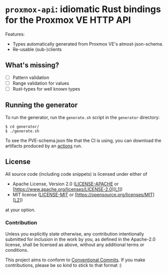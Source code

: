 # `proxmox-api`: idiomatic Rust bindings for the Proxmox VE HTTP API

Features:

* Types automatically generated from Proxmox VE's almost-json-schema.
* Re-usable (sub-)clients

## What's missing?

- [ ] Pattern validation
- [ ] Range validation for values
- [ ] Rust-types for well known types

## Running the generator

To run the generator, run the `generate.sh` script in the `generator` directory:

```console
$ cd generator/
$ ./generate.sh
```

To see the PVE-schema.json file that the CI is using, you can download the artifacts produced by an [actions] run.

[actions]: https://github.com/datdenkikniet/proxmox-api/actions

## License

All source code (including code snippets) is licensed under either of

- Apache License, Version 2.0 ([LICENSE-APACHE](LICENSE-APACHE) or
  [https://www.apache.org/licenses/LICENSE-2.0][L1])
- MIT license ([LICENSE-MIT](LICENSE-MIT) or
  [https://opensource.org/licenses/MIT][L2])

[L1]: https://www.apache.org/licenses/LICENSE-2.0
[L2]: https://opensource.org/licenses/MIT

at your option.

### Contribution

Unless you explicitly state otherwise, any contribution intentionally submitted
for inclusion in the work by you, as defined in the Apache-2.0 license, shall be
licensed as above, without any additional terms or conditions.

This project aims to conform to [Conventional Commits]. If you make contributions,
please be so kind to stick to that format :)

[Conventional Commits]: https://www.conventionalcommits.org/en/v1.0.0/#summary